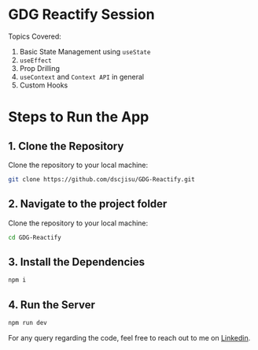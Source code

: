 # GDG Reactify Session

Topics Covered:

1. Basic State Management using `useState`
2. `useEffect`
3. Prop Drilling
4. `useContext` and `Context API` in general
5. Custom Hooks

# Steps to Run the App

## 1. Clone the Repository

Clone the repository to your local machine:

```bash
git clone https://github.com/dscjisu/GDG-Reactify.git
```

## 2. Navigate to the project folder

Clone the repository to your local machine:

```bash
cd GDG-Reactify
```

## 3. Install the Dependencies

```bash
npm i
```

## 4. Run the Server

```bash
npm run dev
```

For any query regarding the code, feel free to reach out to me on [Linkedin](https://www.linkedin.com/in/krishnendudg).
